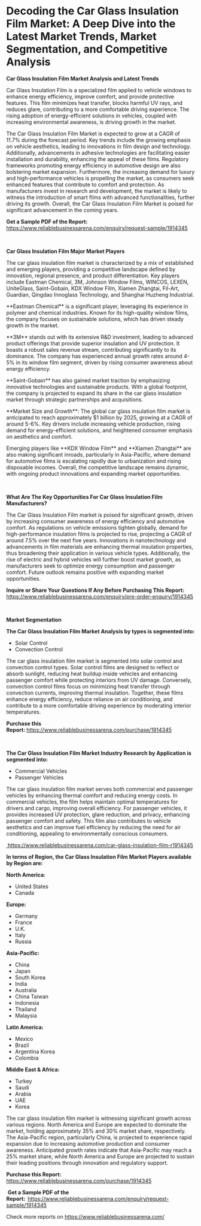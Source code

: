 <p><h1>Decoding the Car Glass Insulation Film Market: A Deep Dive into the Latest Market Trends, Market Segmentation, and Competitive Analysis</h1></p><p><strong>Car Glass Insulation Film Market Analysis and Latest Trends</strong></p>
<p><p>Car Glass Insulation Film is a specialized film applied to vehicle windows to enhance energy efficiency, improve comfort, and provide protective features. This film minimizes heat transfer, blocks harmful UV rays, and reduces glare, contributing to a more comfortable driving experience. The rising adoption of energy-efficient solutions in vehicles, coupled with increasing environmental awareness, is driving growth in the market.</p><p>The Car Glass Insulation Film Market is expected to grow at a CAGR of 11.7% during the forecast period. Key trends include the growing emphasis on vehicle aesthetics, leading to innovations in film design and technology. Additionally, advancements in adhesive technologies are facilitating easier installation and durability, enhancing the appeal of these films. Regulatory frameworks promoting energy efficiency in automotive design are also bolstering market expansion. Furthermore, the increasing demand for luxury and high-performance vehicles is propelling the market, as consumers seek enhanced features that contribute to comfort and protection. As manufacturers invest in research and development, the market is likely to witness the introduction of smart films with advanced functionalities, further driving its growth. Overall, the Car Glass Insulation Film Market is poised for significant advancement in the coming years.</p></p>
<p><strong>Get a Sample PDF of the Report:&nbsp;</strong> <a href="https://www.reliablebusinessarena.com/enquiry/request-sample/1914345?utm_campaign=1905&utm_medium=2&utm_source=Github&utm_content=ia&utm_term=03042025&utm_id=car-glass-insulation-film">https://www.reliablebusinessarena.com/enquiry/request-sample/1914345</a></p>
<p>&nbsp;</p>
<p><strong>Car Glass Insulation Film Major Market Players</strong></p>
<p><p>The car glass insulation film market is characterized by a mix of established and emerging players, providing a competitive landscape defined by innovation, regional presence, and product differentiation. Key players include Eastman Chemical, 3M, Johnson Window Films, WINCOS, LEXEN, UniteGlass, Saint-Gobain, KDX Window Film, Xiamen Zhangtai, Fil-Art, Guardian, Qingdao Innoglass Technology, and Shanghai Huzheng Industrial. </p><p>**Eastman Chemical** is a significant player, leveraging its experience in polymer and chemical industries. Known for its high-quality window films, the company focuses on sustainable solutions, which has driven steady growth in the market.</p><p>**3M** stands out with its extensive R&D investment, leading to advanced product offerings that provide superior insulation and UV protection. It boasts a robust sales revenue stream, contributing significantly to its dominance. The company has experienced annual growth rates around 4-5% in its window film segment, driven by rising consumer awareness about energy efficiency.</p><p>**Saint-Gobain** has also gained market traction by emphasizing innovative technologies and sustainable products. With a global footprint, the company is projected to expand its share in the car glass insulation market through strategic partnerships and acquisitions.</p><p>**Market Size and Growth**: The global car glass insulation film market is anticipated to reach approximately $1 billion by 2025, growing at a CAGR of around 5-6%. Key drivers include increasing vehicle production, rising demand for energy-efficient solutions, and heightened consumer emphasis on aesthetics and comfort.</p><p>Emerging players like **KDX Window Film** and **Xiamen Zhangtai** are also making significant inroads, particularly in Asia-Pacific, where demand for automotive films is escalating rapidly due to urbanization and rising disposable incomes. Overall, the competitive landscape remains dynamic, with ongoing product innovations and expanding market opportunities.</p></p>
<p>&nbsp;</p>
<p><strong>What Are The Key Opportunities For Car Glass Insulation Film Manufacturers?</strong></p>
<p><p>The Car Glass Insulation Film market is poised for significant growth, driven by increasing consumer awareness of energy efficiency and automotive comfort. As regulations on vehicle emissions tighten globally, demand for high-performance insulation films is projected to rise, projecting a CAGR of around 7.5% over the next five years. Innovations in nanotechnology and advancements in film materials are enhancing thermal insulation properties, thus broadening their application in various vehicle types. Additionally, the rise of electric and hybrid vehicles will further boost market growth, as manufacturers seek to optimize energy consumption and passenger comfort. Future outlook remains positive with expanding market opportunities.</p></p>
<p><strong>Inquire or Share Your Questions If Any Before Purchasing This Report:</strong> <a href="https://www.reliablebusinessarena.com/enquiry/pre-order-enquiry/1914345?utm_campaign=1905&utm_medium=2&utm_source=Github&utm_content=ia&utm_term=03042025&utm_id=car-glass-insulation-film">https://www.reliablebusinessarena.com/enquiry/pre-order-enquiry/1914345</a></p>
<p>&nbsp;</p>
<p><strong>Market Segmentation</strong></p>
<p><strong>The Car Glass Insulation Film Market Analysis by types is segmented into:</strong></p>
<p><ul><li>Solar Control</li><li>Convection Control</li></ul></p>
<p><p>The car glass insulation film market is segmented into solar control and convection control types. Solar control films are designed to reflect or absorb sunlight, reducing heat buildup inside vehicles and enhancing passenger comfort while protecting interiors from UV damage. Conversely, convection control films focus on minimizing heat transfer through convection currents, improving thermal insulation. Together, these films enhance energy efficiency, reduce reliance on air conditioning, and contribute to a more comfortable driving experience by moderating interior temperatures.</p></p>
<p><strong>Purchase this Report:&nbsp;</strong><a href="https://www.reliablebusinessarena.com/purchase/1914345?utm_campaign=1905&utm_medium=2&utm_source=Github&utm_content=ia&utm_term=03042025&utm_id=car-glass-insulation-film">https://www.reliablebusinessarena.com/purchase/1914345</a></p>
<p>&nbsp;</p>
<p><strong>The Car Glass Insulation Film Market Industry Research by Application is segmented into:</strong></p>
<p><ul><li>Commercial Vehicles</li><li>Passenger Vehicles</li></ul></p>
<p><p>The car glass insulation film market serves both commercial and passenger vehicles by enhancing thermal comfort and reducing energy costs. In commercial vehicles, the film helps maintain optimal temperatures for drivers and cargo, improving overall efficiency. For passenger vehicles, it provides increased UV protection, glare reduction, and privacy, enhancing passenger comfort and safety. This film also contributes to vehicle aesthetics and can improve fuel efficiency by reducing the need for air conditioning, appealing to environmentally conscious consumers.</p></p>
<p><a href="https://www.reliablebusinessarena.com/car-glass-insulation-film-r1914345?utm_campaign=1905&utm_medium=2&utm_source=Github&utm_content=ia&utm_term=03042025&utm_id=car-glass-insulation-film">&nbsp;https://www.reliablebusinessarena.com/car-glass-insulation-film-r1914345</a></p>
<p><strong>In terms of Region, the Car Glass Insulation Film Market Players available by Region are:</strong></p>
<p>
    <p> <strong> North America: </strong>
        <ul>
            <li>United States</li>
            <li>Canada</li>
        </ul>
        </p> 
    <p> <strong> Europe: </strong>
        <ul>
            <li>Germany</li>
            <li>France</li>
            <li>U.K.</li>
            <li>Italy</li>
            <li>Russia</li>
        </ul>
        </p> 
    <p> <strong> Asia-Pacific: </strong>
        <ul>
            <li>China</li>
            <li>Japan</li>
            <li>South Korea</li>
            <li>India</li>
            <li>Australia</li>
            <li>China Taiwan</li>
            <li>Indonesia</li>
            <li>Thailand</li>
            <li>Malaysia</li>
        </ul>
        </p> 
    <p> <strong> Latin America: </strong>
        <ul>
            <li>Mexico</li>
            <li>Brazil</li>
            <li>Argentina Korea</li>
            <li>Colombia</li>
        </ul>
        </p> 
    <p> <strong> Middle East & Africa: </strong>
        <ul>
            <li>Turkey</li>
            <li>Saudi</li>
            <li>Arabia</li>
            <li>UAE</li>
            <li>Korea</li>
        </ul>
    </p>
    </p>
<p><p>The car glass insulation film market is witnessing significant growth across various regions. North America and Europe are expected to dominate the market, holding approximately 35% and 30% market share, respectively. The Asia-Pacific region, particularly China, is projected to experience rapid expansion due to increasing automotive production and consumer awareness. Anticipated growth rates indicate that Asia-Pacific may reach a 25% market share, while North America and Europe are projected to sustain their leading positions through innovation and regulatory support.</p></p>
<p><strong>Purchase this Report: </strong><a href="https://www.reliablebusinessarena.com/purchase/1914345?utm_campaign=1905&utm_medium=2&utm_source=Github&utm_content=ia&utm_term=03042025&utm_id=car-glass-insulation-film">https://www.reliablebusinessarena.com/purchase/1914345</a></p>
<p>&nbsp;<strong>Get a Sample PDF of the Report:&nbsp;&nbsp;</strong><a href="https://www.reliablebusinessarena.com/enquiry/request-sample/1914345?utm_campaign=1905&utm_medium=2&utm_source=Github&utm_content=ia&utm_term=03042025&utm_id=car-glass-insulation-film">https://www.reliablebusinessarena.com/enquiry/request-sample/1914345</a></p>
<p><strong></strong></p>
<p>Check more reports on <a href="https://www.reliablebusinessarena.com/?utm_campaign=1905&utm_medium=2&utm_source=Github&utm_content=ia&utm_term=03042025&utm_id=car-glass-insulation-film">https://www.reliablebusinessarena.com/</a></p>